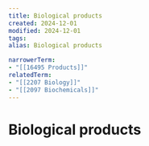 ```yaml
---
title: Biological products
created: 2024-12-01
modified: 2024-12-01
tags: 
alias: Biological products

narrowerTerm:
- "[[16495 Products]]"
relatedTerm:
- "[[2207 Biology]]"
- "[[2097 Biochemicals]]"
---
```

# Biological products
